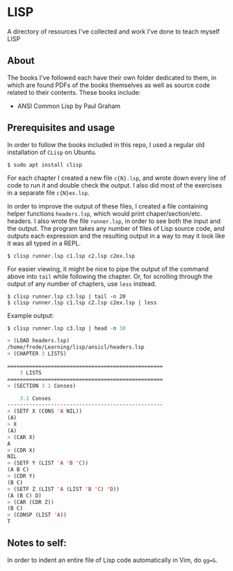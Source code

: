 # LISP

A directory of resources I've collected and work I've done to teach myself LISP


## About

The books I've followed each have their own folder dedicated to them, in which are found PDFs of the books themselves as well as source code related to their contents. These books include:
- ANSI Common Lisp by Paul Graham


## Prerequisites and usage

In order to follow the books included in this repo, I used a regular old installation of `CLisp` on Ubuntu.

```shell
$ sudo apt install clisp
```

For each chapter I created a new file `c{N}.lsp`, and wrote down every line of code to run it and double check the output. I also did most of the exercises in a separate file `c{N}ex.lsp`.

In order to improve the output of these files, I created a file containing helper functions `headers.lsp`, which would print chaper/section/etc. headers. I also wrote the file `runner.lsp`, in order to see both the input and the output. The program takes any number of files of Lisp source code, and outputs each expression and the resulting output in a way to may it look like it was all typed in a REPL.

```shell
$ clisp runner.lsp c1.lsp c2.lsp c2ex.lsp
```

For easier viewing, it might be nice to pipe the output of the command above into `tail` while following the chapter. Or, for scrolling through the output of any number of chapters, use `less` instead.

```shell
$ clisp runner.lsp c3.lsp | tail -n 20
$ clisp runner.lsp c1.lsp c2.lsp c2ex.lsp | less
```

Example output:
```cl
$ clisp runner.lsp c3.lsp | head -n 30

> (LOAD headers.lsp)
/home/frode/Learning/lisp/ansicl/headers.lsp
> (CHAPTER 3 LISTS)

==================================================
    3 LISTS
==================================================
> (SECTION 3 1 Conses)

    3.1 Conses
--------------------------------------------------
> (SETF X (CONS 'A NIL))
(A)
> X
(A)
> (CAR X)
A
> (CDR X)
NIL
> (SETF Y (LIST 'A 'B 'C))
(A B C)
> (CDR Y)
(B C)
> (SETF Z (LIST 'A (LIST 'B 'C) 'D))
(A (B C) D)
> (CAR (CDR Z))
(B C)
> (CONSP (LIST 'A))
T
```


## Notes to self:

In order to indent an entire file of Lisp code automatically in Vim, do `gg=G`.
